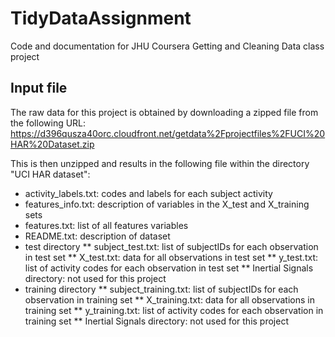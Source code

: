 # TidyDataAssignment
Code and documentation for JHU Coursera Getting and Cleaning Data class project

## Input file
The raw data for this project is obtained by downloading a zipped file from the following URL:
https://d396qusza40orc.cloudfront.net/getdata%2Fprojectfiles%2FUCI%20HAR%20Dataset.zip

This is then unzipped and results in the following file within the directory "UCI HAR dataset":
* activity\_labels.txt: codes and labels for each subject activity
* features\_info.txt:  description of variables in the X\_test and X\_training sets
* features.txt: list of all features variables
* README.txt: description of dataset 
* test directory
** subject\_test.txt:  list of subjectIDs for each observation in test set
** X\_test.txt:  data for all observations in test set
** y\_test.txt:  list of activity codes for each observation in test set
** Inertial Signals directory:  not used for this project
* training directory
** subject\_training.txt: list of subjectIDs for each observation in training set
** X\_training.txt: data for all observations in training set
** y\_training.txt: list of activity codes for each observation in training set
** Inertial Signals directory:  not used for this project


